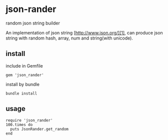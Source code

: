 # json-rander
random json string builder

An implementation of json string [http://www.json.org/][1],
can produce json string with random hash, array, num and string(with unicode).

## install
  include in Gemfile

    gem 'json_rander'

  install by bundle

    bundle install
## usage

    require 'json_rander'
    100.times do
      puts JsonRander.get_random
    end

[1]: http://www.json.org/
